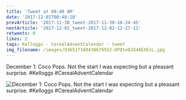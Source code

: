 ```yaml
---
title: 'Tweet at 08:48 AM'
date: '2017-12-01T08:48:28'
prevArticle: '2017-11-30_tweet-2017-11-30-18-24-45'
nextArticle: '2017-12-02_tweet-2017-12-02-12-27-11'
retweets: 0
likes: 2
tags: Kelloggs - CerealAdventCalendar - tweet
img_filename: /images/936517340438679552-DP8teOJX4AEXEzL.jpg
---
```

December 1: Coco Pops. Not the start I was expecting but a pleasant surprise. #Kelloggs #CerealAdventCalendar

![December 1: Coco Pops. Not the start I was expecting but a pleasant surprise. #Kelloggs #CerealAdventCalendar](/images/936517340438679552-DP8teOJX4AEXEzL.jpg "December 1: Coco Pops. Not the start I was expecting but a pleasant surprise. #Kelloggs #CerealAdventCalendar")